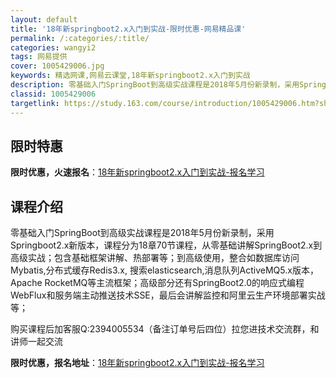 ```yaml
---
layout: default
title: '18年新springboot2.x入门到实战-限时优惠-网易精品课'
permalink: /:categories/:title/
categories: wangyi2
tags: 网易提供
cover: 1005429006.jpg
keywords: 精选网课,网易云课堂,18年新springboot2.x入门到实战
description: 零基础入门SpringBoot到高级实战课程是2018年5月份新录制，采用Springboot2.x新版本，课程分为18
classid: 1005429006
targetlink: https://study.163.com/course/introduction/1005429006.htm?share=1&shareId=1025206652&utm_campaign=share&utm_medium=iphoneShare&utm_source=&utm_u=1025206652
---
```


## 限时特惠

**限时优惠，火速报名**：[18年新springboot2.x入门到实战-报名学习](https://study.163.com/course/introduction/1005429006.htm?share=1&shareId=1025206652&utm_campaign=share&utm_medium=iphoneShare&utm_source=&utm_u=1025206652)

## 课程介绍

零基础入门SpringBoot到高级实战课程是2018年5月份新录制，采用Springboot2.x新版本，课程分为18章70节课程，从零基础讲解SpringBoot2.x到高级实战；包含基础框架讲解、热部署等；到高级使用，整合如数据库访问Mybatis,分布式缓存Redis3.x, 搜索elasticsearch,消息队列ActiveMQ5.x版本，Apache RocketMQ等主流框架；高级部分还有SpringBoot2.0的响应式编程WebFlux和服务端主动推送技术SSE，最后会讲解监控和阿里云生产环境部署实战等；



购买课程后加客服Q:2394005534（备注订单号后四位）拉您进技术交流群，和讲师一起交流

**限时优惠，报名地址**：[18年新springboot2.x入门到实战-报名学习](https://study.163.com/course/introduction/1005429006.htm?share=1&shareId=1025206652&utm_campaign=share&utm_medium=iphoneShare&utm_source=&utm_u=1025206652)

